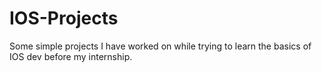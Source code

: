 # IOS-Projects

Some simple projects I have worked on while trying to learn the basics of IOS dev before my internship.
